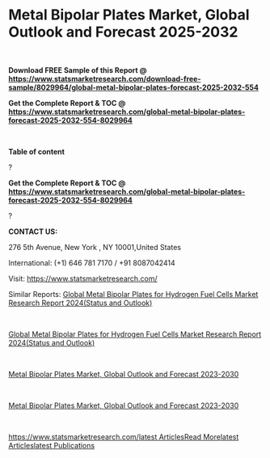<h1>Metal Bipolar Plates Market, Global Outlook and Forecast 2025-2032</h1><br/><p><strong>Download FREE Sample of this Report @ <a href="https://www.statsmarketresearch.com/download-free-sample/8029964/global-metal-bipolar-plates-forecast-2025-2032-554">https://www.statsmarketresearch.com/download-free-sample/8029964/global-metal-bipolar-plates-forecast-2025-2032-554</a></strong></p>
 
 
 
 <div><b>Get the Complete Report & TOC @ <a href="https://www.statsmarketresearch.com/global-metal-bipolar-plates-forecast-2025-2032-554-8029964">https://www.statsmarketresearch.com/global-metal-bipolar-plates-forecast-2025-2032-554-8029964</a></b></div>
 
 
 
 <p><br />
 
 <b>Table of content</b></p>
 
 
 
 <p>? </p>
 
 
 
 <div><b>Get the Complete Report & TOC @ <a href="https://www.statsmarketresearch.com/global-metal-bipolar-plates-forecast-2025-2032-554-8029964">https://www.statsmarketresearch.com/global-metal-bipolar-plates-forecast-2025-2032-554-8029964</a></b></div>
 
 
 
 <p>? </p>
 
 
 
 <p><b>CONTACT US:</b><br />
 
 276 5th Avenue, New York , NY 10001,United States<br />
 
 International: (+1) 646 781 7170 / +91 8087042414<br />
 
 Visit: <a href="https://www.statsmarketresearch.com/">https://www.statsmarketresearch.com/</a><br />
 
 Similar Reports: <a href="https://www.statsmarketresearch.com/global-metal-bipolar-plates-forecast-2025-2032-554-8029964">Global Metal Bipolar Plates for Hydrogen Fuel Cells Market Research Report 2024(Status and Outlook)</a><br />
 
 <br />
 
 <a href="https://www.statsmarketresearch.com/global-metal-bipolar-plates-forecast-2025-2032-554-8029964">Global Metal Bipolar Plates for Hydrogen Fuel Cells Market Research Report 2024(Status and Outlook)</a><br />
 
 <br />
 
 <a href="https://www.statsmarketresearch.com/global-metal-bipolar-plates-forecast-2025-2032-554-8029964">Metal Bipolar Plates Market, Global Outlook and Forecast 2023-2030</a><br />
 
 <br />
 
 <a href="https://www.statsmarketresearch.com/global-metal-bipolar-plates-forecast-2025-2032-554-8029964">Metal Bipolar Plates Market, Global Outlook and Forecast 2023-2030</a><br />
 
 <br />
 
 <a href="https://gyeongbokgung.com">https://www.statsmarketresearch.com/</a><a href="https://hallyeomaritime.com">latest Articles</a><a href="https://jingwansa.com">Read More</a><a href="https://nguoiviet.jp/">latest Articles</a><a href="https://www.intelmarketresearch.com/">latest Publications</a></p>